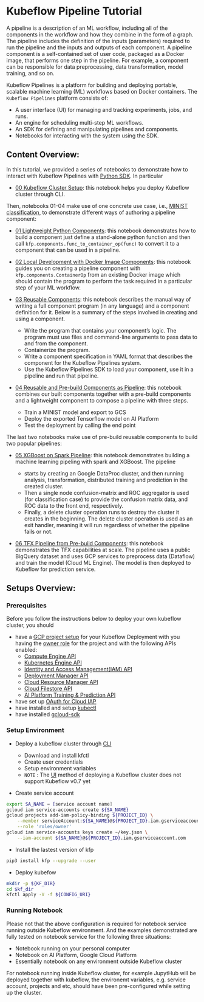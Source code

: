 # Kubeflow Pipeline Tutorial 
A pipeline is a description of an ML workflow, including all of the components in the workflow and how they combine 
in the form of a graph. The pipeline includes the definition of the inputs (parameters) required to run the pipeline 
and the inputs and outputs of each component. A pipeline component is a self-contained set of user code, packaged as 
a Docker image, that performs one step in the pipeline. For example, a component can be responsible for data 
preprocessing, data transformation, model training, and so on. 

Kubeflow Pipelines is a platform for building and deploying portable, scalable machine learning (ML) workflows based on 
Docker containers. The `Kubeflow Pipelines` platform consists of:
- A user interface (UI) for managing and tracking experiments, jobs, and runs.
- An engine for scheduling multi-step ML workflows.
- An SDK for defining and manipulating pipelines and components.
- Notebooks for interacting with the system using the SDK.

## Content Overview:
In this tutorial, we provided a series of notebooks to demonstrate how to interact with Kubeflow Pipelines with
[Python SDK](https://github.com/kubeflow/pipelines/tree/master/sdk/python/kfp). In particular
- [00 Kubeflow Cluster Setup](00_Kubeflow_Cluster_Setup.ipynb): this notebook helps you deploy Kubeflow cluster through CLI.

Then, notebooks 01-04 make use of one concrete use case, i.e., 
[MINIST classification](https://www.tensorflow.org/tutorials/quickstart/beginner), to demonstrate different ways of
authoring a pipeline component: 
- [01 Lightweight Python Components](01_Lightweight_Python_Components.ipynb): this notebook demonstrates how to build a 
component just define a stand-alone python function and then call `kfp.components.func_to_container_op(func)` to 
convert it to a component that can be used in a pipeline.

- [02 Local Development with Docker Image Components](02_Local_Development_with_Docker_Image_Components.ipynb): this 
notebook guides you on creating a pipeline component with `kfp.components.ContainerOp` from an existing Docker image 
which should contain the program to perform the task 
 required in a particular step of your ML workflow.

- [03 Reusable Components](03_Reusable_Components.ipynb): this notebook describes the manual way of writing a full 
component program (in any language) and a component definition for it. Below is a summary of the steps involved in 
creating and using a component.
    - Write the program that contains your component’s logic. The program must use files and command-line arguments 
    to pass data to and from the component.
    - Containerize the program.
    - Write a component specification in YAML format that describes the component for the Kubeflow Pipelines system.
    - Use the Kubeflow Pipelines SDK to load your component, use it in a pipeline and run that pipeline.

- [04 Reusable and Pre-build Components as Pipeline](04_Reusable_and_Pre-build_Components_as_Pipeline.ipynb): this 
notebook combines our built components together with a pre-build components and a lightweight component to compose a 
pipeline with three steps.
    - Train a MINIST model and export to GCS
    - Deploy the exported Tensorflow model on AI Platform
    - Test the deployment by calling the end point

The last two notebooks make use of pre-build reusable components to build two popular pipelines:
- [05 XGBoost on Spark Pipeline](05_XGboost_on_Spark_Pipeline.ipynb): this notebook demonstrates building a machine 
learning pipeling with spark and XGBoost. The pipeline
    - starts by creating an Google DataProc cluster, and then running analysis, transformation, distributed 
    training and prediction in the created cluster.
    - Then a single node confusion-matrix and ROC aggregator is used (for classification case) to provide the confusion 
    matrix data, and ROC data to the front end, respectively.
    - Finally, a delete cluster operation runs to destroy the cluster it creates in the beginning. 
    The delete cluster operation is used as an exit handler, meaning it will run regardless of whether 
    the pipeline fails or not.

- [06 TFX Pipeline from Pre-build Components](06_TFX_Pipeline_from_Pre-build_Components.ipynb): this notebook demonstrates 
the TFX capabilities at scale. The pipeline uses a public BigQuery dataset and uses GCP services to preprocess data 
(Dataflow) and train the model (Cloud ML Engine). The model is then deployed to Kubeflow for prediction service.


## Setups Overview:
### Prerequisites
Before you follow the instructions below to deploy your own kubeflow cluster, you should

- have a [GCP project setup](https://www.kubeflow.org/docs/gke/deploy/project-setup/) for your Kubeflow Deployment 
with you having the [owner role](https://cloud.google.com/iam/docs/understanding-roles#primitive_role_definitions) 
for the project and with the following APIs enabled:
    - [Compute Engine API](https://pantheon.corp.google.com/apis/library/compute.googleapis.com)
    - [Kubernetes Engine API](https://pantheon.corp.google.com/apis/library/container.googleapis.com)
    - [Identity and Access Management(IAM) API](https://pantheon.corp.google.com/apis/library/iam.googleapis.com)
    - [Deployment Manager API](https://pantheon.corp.google.com/apis/library/deploymentmanager.googleapis.com)
    - [Cloud Resource Manager API](https://pantheon.corp.google.com/apis/library/cloudresourcemanager.googleapis.com)
    - [Cloud Filestore API](https://pantheon.corp.google.com/apis/library/file.googleapis.com)
    - [AI Platform Training & Prediction API](https://pantheon.corp.google.com/apis/library/ml.googleapis.com)
- have set up [OAuth for Cloud IAP](https://www.kubeflow.org/docs/gke/deploy/oauth-setup/)
- have installed and setup [kubectl](https://kubernetes.io/docs/tasks/tools/install-kubectl/)
- have installed [gcloud-sdk](https://cloud.google.com/sdk/)

### Setup Environment
* Deploy a kubeflow cluster through [CLI](https://www.kubeflow.org/docs/gke/deploy/deploy-cli/)
    - Download and install kfctl
    - Create user credentials
    - Setup environment variables
    - `NOTE` : The [UI](https://www.kubeflow.org/docs/gke/deploy/deploy-ui/) method of deploying a Kubeflow 
    cluster does not support Kubeflow v0.7 yet

* Create service account
```bash
export SA_NAME = [service account name]
gcloud iam service-accounts create ${SA_NAME}
gcloud projects add-iam-policy-binding ${PROJECT_ID} \
    --member serviceAccount:${SA_NAME}@${PROJECT_ID}.iam.gserviceaccount.com \
    --role 'roles/owner'
gcloud iam service-accounts keys create ~/key.json \
    --iam-account ${SA_NAME}@${PROJECT_ID}.iam.gserviceaccount.com
```

* Install the lastest version of kfp
```bash
pip3 install kfp --upgrade --user
```

* Deploy kubefow
```bash
mkdir -p ${KF_DIR}
cd $kf_dir
kfctl apply -V -f ${CONFIG_URI}
```
### Running Notebook
Please not that the above configuration is required for notebook service running outside Kubeflow environment. 
And the examples demonstrated are fully tested on notebook service for the following three situations:
- Notebook running on your personal computer
- Notebook on AI Platform, Google Cloud Platform
- Essentially notebook on any environment outside Kubeflow cluster
 
For notebook running inside Kubeflow cluster, for example JupytHub will be deployed together with kubeflow, the 
environemt variables, e.g. service account, projects and etc, should have been pre-configured while 
setting up the cluster.
